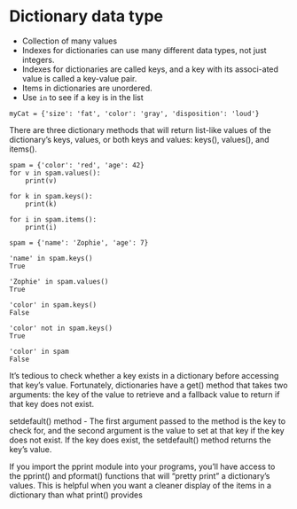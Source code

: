 # Dictionary data type

- Collection of many values
- Indexes for dictionaries can use many different data types, not just integers.
- Indexes for dictionaries are called keys, and a key with its associ-ated value is called a key-value pair.
- Items in dictionaries are unordered.
- Use `in` to see if a key is in the list

```
myCat = {'size': 'fat', 'color': 'gray', 'disposition': 'loud'}
```

There are three dictionary methods that will return list-like values of the dictionary’s keys, values, or both keys and values: keys(), values(), and items().

```
spam = {'color': 'red', 'age': 42}
for v in spam.values():
    print(v)
```

```
for k in spam.keys():
    print(k)
```

```
for i in spam.items():
    print(i)
```

```
spam = {'name': 'Zophie', 'age': 7}

'name' in spam.keys()
True

'Zophie' in spam.values()
True

'color' in spam.keys()
False

'color' not in spam.keys()
True

'color' in spam
False
```

It’s tedious to check whether a key exists in a dictionary before accessing that key’s value. Fortunately, dictionaries have a get() method that takes two arguments: the key of the value to retrieve and a fallback value to return if that key does not exist.

setdefault() method - The first argument passed to the method is the key to check for, and the second argument is the value to set at that key if the key does not exist. If the key does exist, the setdefault() method returns the key’s value. 

If you import the pprint module into your programs, you’ll have access to the pprint() and pformat() functions that will “pretty print” a dictionary’s values. This is helpful when you want a cleaner display of the items in a dictionary than what print() provides

